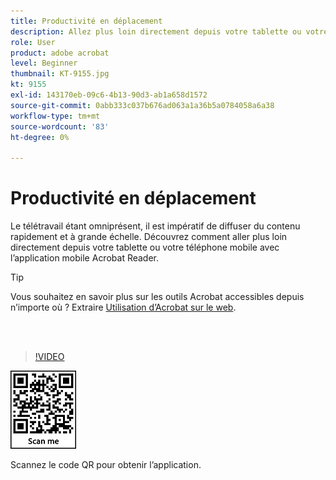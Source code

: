 ```yaml
---
title: Productivité en déplacement
description: Allez plus loin directement depuis votre tablette ou votre téléphone mobile avec l’application mobile Acrobat Reader
role: User
product: adobe acrobat
level: Beginner
thumbnail: KT-9155.jpg
kt: 9155
exl-id: 143170eb-09c6-4b13-90d3-ab1a658d1572
source-git-commit: 0abb333c037b676ad063a1a36b5a0784058a6a38
workflow-type: tm+mt
source-wordcount: '83'
ht-degree: 0%

---
```


# Productivité en déplacement

Le télétravail étant omniprésent, il est impératif de diffuser du contenu rapidement et à grande échelle. Découvrez comment aller plus loin directement depuis votre tablette ou votre téléphone mobile avec l’application mobile Acrobat Reader.

>[!TIP]
>
>Vous souhaitez en savoir plus sur les outils Acrobat accessibles depuis n’importe où ? Extraire [Utilisation d’Acrobat sur le web](acrobatweb.md).

<br> 

>[!VIDEO](https://video.tv.adobe.com/v/337972?hidetitle=true)

![Code QR](../assets/Acrobatqrcode.jpg)

Scannez le code QR pour obtenir l’application.
